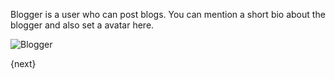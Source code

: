 Blogger is a user who can post blogs. 
You can mention a short bio about the blogger and also set a avatar here.

<img class="screenshot" alt="Blogger" src="{{docs_base_url}}/assets/img/website/blogger.png">

{next}
